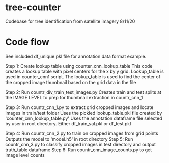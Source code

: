 # tree-counter

Codebase for tree identification from satellite imagery
8/11/20

# Code flow
See included df_unique.pkl file for annotation data format example. 

Step 1: Create lookup table using counter_cnn_lookup_table
	This code creates a lookup table with pixel centers for the x by y grid.  Lookup_table is used in counter_cnn1 	script. The lookup_table is used to find the center of the cropped image thumbnail based on the grid data in the file
	
Step 2: Run countr_div_train_test_images.py
	Creates train and test splits at the IMAGE LEVEL to prep for thumbnail extraction in countr_cnn_1
	
Step 3: Run countr_cnn_1.py to extract grid cropped images and locate images in train/test folder
	Uses the pickled lookup_table.pkl file created by 'counter_cnn_lookup_table.py'
	Uses the annotation dataframe file selected by user in root directory.  Either df_train_val.pkl or df_test.pkl
	
Step 4: Run countr_cnn_2.py to train on cropped images from grid points
	Outputs the model to 'model.h5' in root directory
Step 5: Run countr_cnn_3.py to classify cropped images in test directory and output truth_table dataframe
Step 6: Run countr_cnn_image_counts.py to get image level counts

